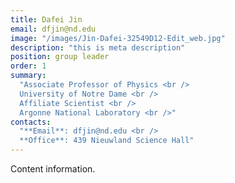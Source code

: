 ```yaml
---
title: Dafei Jin
email: dfjin@nd.edu
image: "/images/Jin-Dafei-32549D12-Edit_web.jpg"
description: "this is meta description"
position: group leader
order: 1
summary:
  "Associate Professor of Physics <br />
  University of Notre Dame <br />
  Affiliate Scientist <br />
  Argonne National Laboratory <br />"
contacts:
  "**Email**: dfjin@nd.edu <br />
  **Office**: 439 Nieuwland Science Hall"
---
```

Content information.
 
